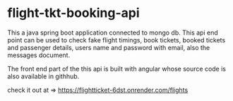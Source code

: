 # flight-tkt-booking-api

This a java spring boot application connected to mongo db. This api end point can be used to check fake flight timings, book tickets, booked tickets and passenger details, users name and password with email, also the messages document.

The front end part of the this api is built with angular whose source code is also available in githhub. 

check it out at => https://flightticket-6dst.onrender.com/flights
